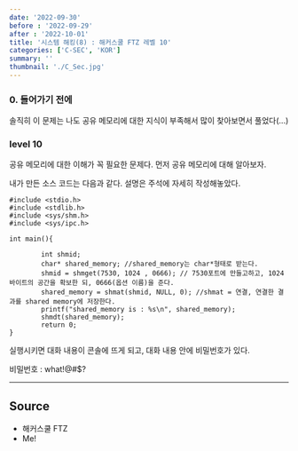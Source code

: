 ```yaml
---
date: '2022-09-30'
before : '2022-09-29'
after : '2022-10-01'
title: '시스템 해킹(8) : 해커스쿨 FTZ 레벨 10'
categories: ['C-SEC', 'KOR']
summary: ''
thumbnail: './C_Sec.jpg'
---
```


### 0. 들어가기 전에

솔직히 이 문제는 나도 공유 메모리에 대한 지식이 부족해서 많이 찾아보면서 풀었다(...)

### level 10

공유 메모리에 대한 이해가 꼭 필요한 문제다. 먼저 공유 메모리에 대해 알아보자. 


내가 만든 소스 코드는 다음과 같다. 설명은 주석에 자세히 작성해놓았다.
```
#include <stdio.h>
#include <stdlib.h>
#include <sys/shm.h>
#include <sys/ipc.h>

int main(){

        int shmid;
        char* shared_memory; //shared_memory는 char*형태로 받는다.
        shmid = shmget(7530, 1024 , 0666); // 7530포트에 만들고하고, 1024바이트의 공간을 확보한 되, 0666(옵션 이름)을 준다.
        shared_memory = shmat(shmid, NULL, 0); //shmat = 연결, 연결한 결과를 shared memory에 저장한다.
        printf("shared_memory is : %s\n", shared_memory);
        shmdt(shared_memory);
        return 0;
}
```

실행시키면 대화 내용이 콘솔에 뜨게 되고, 대화 내용 안에 비밀번호가 있다.


비밀번호 : what!@#$?

---
## Source

- 해커스쿨 FTZ
- Me!